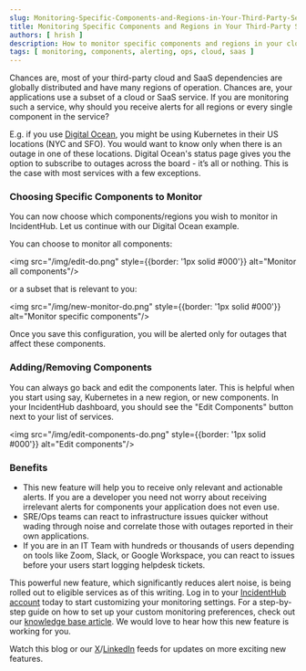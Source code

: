 ```yaml
---
slug: Monitoring-Specific-Components-and-Regions-in-Your-Third-Party-Services
title: Monitoring Specific Components and Regions in Your Third-Party Services
authors: [ hrish ]
description: How to monitor specific components and regions in your cloud and SaaS services in IncidentHub. Choose the services and geographical regions that you use.
tags: [ monitoring, components, alerting, ops, cloud, saas ]
---
```




Chances are, most of your third-party cloud and SaaS dependencies are globally distributed and have many regions of operation. 
Chances are, your applications use a subset of a cloud or SaaS service. If you are monitoring such a service,
why should you receive alerts for all regions or every single component in the service?

E.g. if you use [Digital Ocean](https://incidenthub.cloud/service/digitalocean), you might be using Kubernetes in their US locations (NYC and SFO). You would want to know
only when there is an outage in one of these locations. Digital Ocean's status page gives you the option to subscribe to 
outages across the board - it’s all or nothing. This is the case with most services with a few exceptions.

### Choosing Specific Components to Monitor
You can now choose which components/regions you wish to monitor in IncidentHub. Let us continue with our Digital Ocean 
example.

You can choose to monitor all components:
<!-- truncate -->
<img src="/img/edit-do.png" style={{border: '1px solid #000'}} alt="Monitor all components"/>

or a subset that is relevant to you:

<img src="/img/new-monitor-do.png" style={{border: '1px solid #000'}} alt="Monitor specific components"/>

Once you save this configuration, you will be alerted only for outages that affect these components.

### Adding/Removing Components

You can always go back and edit the components later. This is helpful when you start using say, Kubernetes in a new region, 
or new components. In your IncidentHub dashboard, you should see the "Edit Components" button next to your list of services.

<img src="/img/edit-components-do.png" style={{border: '1px solid #000'}} alt="Edit components"/>

### Benefits

- This new feature will help you to receive only relevant and actionable alerts. If you are a developer you need not worry 
about receiving irrelevant alerts for components your application does not even use.
- SRE/Ops teams can react to infrastructure issues quicker without wading through noise and correlate those with outages 
reported in their own applications. 
- If you are in an IT Team with hundreds or thousands of users depending on tools like Zoom, Slack, or Google Workspace, you can 
react to issues before your users start logging helpdesk tickets.

This powerful new feature, which significantly reduces alert noise, is being rolled out to eligible services as of this writing.
Log in to your [IncidentHub account](https://incidenthub.cloud/dashboard) today to start customizing your monitoring settings. 
For a step-by-step guide on how to set up your custom monitoring preferences, check out our 
[knowledge base article](https://docs.incidenthub.cloud/welcome-to-the-incidenthub-documentation/services/monitoring-a-service). 
We would love to hear how this new feature is working for you.

Watch this blog or our [X](https://x.com/incident_hub)/[LinkedIn](https://www.linkedin.com/company/incidenthub/) 
feeds for updates on more exciting new features.
